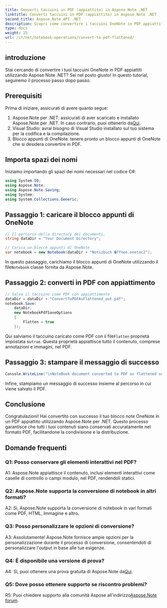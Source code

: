 ```yaml
---
title: Converti taccuini in PDF (appiattito) in Aspose Note .NET
linktitle: Converti taccuini in PDF (appiattito) in Aspose Note .NET
second_title: Aspose.Note API .NET
description: Scopri come convertire i taccuini OneNote in PDF appiattiti senza sforzo utilizzando Aspose.Note per .NET. Conserva i tuoi contenuti senza problemi.
type: docs
weight: 15
url: /it/net/notebook-operations/convert-to-pdf-flattened/
---
```

## introduzione

Stai cercando di convertire i tuoi taccuini OneNote in PDF appiattiti utilizzando Aspose Note .NET? Sei nel posto giusto! In questo tutorial, seguiremo il processo passo dopo passo.

## Prerequisiti

Prima di iniziare, assicurati di avere quanto segue:

1.  Aspose.Note per .NET: assicurati di aver scaricato e installato Aspose.Note per .NET. In caso contrario, puoi ottenerlo da[Qui](https://releases.aspose.com/note/net/).
2. Visual Studio: avrai bisogno di Visual Studio installato sul tuo sistema per la codifica e la compilazione.
3. Blocco appunti di OneNote: tenere pronto un blocco appunti di OneNote che si desidera convertire in PDF.

## Importa spazi dei nomi

Iniziamo importando gli spazi dei nomi necessari nel codice C#:

```csharp
using System.IO;
using Aspose.Note;
using Aspose.Note.Saving;
using System;
using System.Collections.Generic;
```

## Passaggio 1: caricare il blocco appunti di OneNote

```csharp
// Il percorso della directory dei documenti.
string dataDir = "Your Document Directory";

// Carica un blocco appunti di OneNote
var notebook = new Notebook(dataDir + "Notizbuch �ffnen.onetoc2");
```

 In questo passaggio, carichiamo il blocco appunti di OneNote utilizzando il file`Notebook` classe fornita da Aspose.Note.

## Passaggio 2: converti in PDF con appiattimento

```csharp
// Salva il taccuino come PDF con appiattimento
dataDir = dataDir + "ConvertToPDFAsFlattened_out.pdf";
notebook.Save(
    dataDir,
    new NotebookPdfSaveOptions
    {
        Flatten = true
    }); 
```

 Qui salviamo il taccuino caricato come PDF con il file`Flatten` proprietà impostata su`true`. Questa proprietà appiattisce tutto il contenuto, comprese annotazioni e immagini, nel PDF.

## Passaggio 3: stampare il messaggio di successo

```csharp
Console.WriteLine("\nNoteBook document converted to PDF as flattened successfully.\nFile saved at " + dataDir);
```

Infine, stampiamo un messaggio di successo insieme al percorso in cui viene salvato il PDF.

## Conclusione

Congratulazioni! Hai convertito con successo il tuo blocco note OneNote in un PDF appiattito utilizzando Aspose.Note per .NET. Questo processo garantisce che tutti i tuoi contenuti siano conservati accuratamente nel formato PDF, facilitandone la condivisione e la distribuzione.

## Domande frequenti

### Q1: Posso conservare gli elementi interattivi nel PDF?

A1: Aspose.Note appiattisce il contenuto, inclusi elementi interattivi come caselle di controllo o campi modulo, nel PDF, rendendoli statici.

### Q2: Aspose.Note supporta la conversione di notebook in altri formati?

A2: Sì, Aspose.Note supporta la conversione di notebook in vari formati come PDF, HTML, Immagine e altro.

### Q3: Posso personalizzare le opzioni di conversione?

A3: Assolutamente! Aspose.Note fornisce ampie opzioni per la personalizzazione durante il processo di conversione, consentendoti di personalizzare l'output in base alle tue esigenze.

### Q4: È disponibile una versione di prova?

 A4: Sì, puoi ottenere una prova gratuita di Aspose.Note da[Qui](https://releases.aspose.com/).

### Q5: Dove posso ottenere supporto se riscontro problemi?

 R5: Puoi chiedere supporto alla comunità Aspose all'indirizzo[Aspose.Note forum](https://forum.aspose.com/c/note/28).
